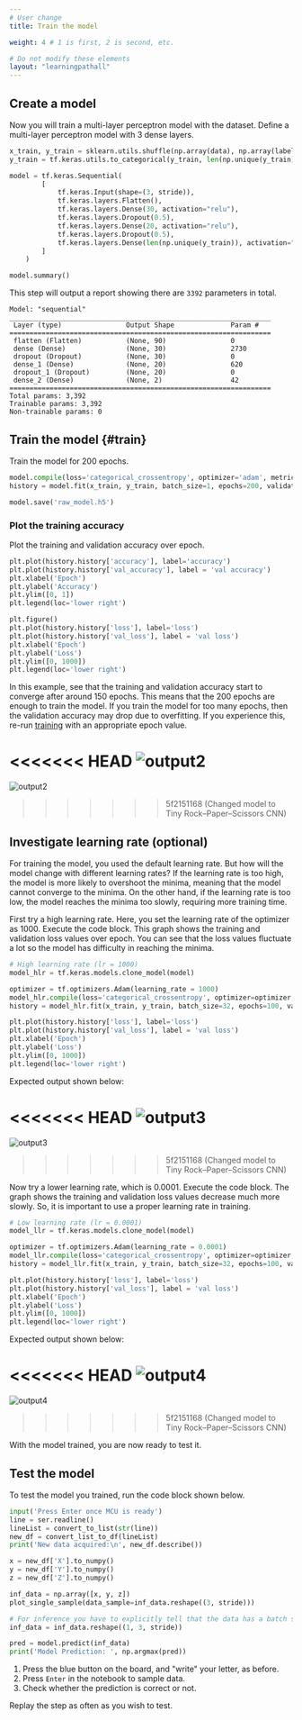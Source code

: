 ```yaml
---
# User change
title: Train the model

weight: 4 # 1 is first, 2 is second, etc.

# Do not modify these elements
layout: "learningpathall"
---
```


## Create a model

Now you will train a multi-layer perceptron model with the dataset. Define a multi-layer perceptron model with 3 dense layers.

```python
x_train, y_train = sklearn.utils.shuffle(np.array(data), np.array(labels))
y_train = tf.keras.utils.to_categorical(y_train, len(np.unique(y_train)))

model = tf.keras.Sequential(
        [
            tf.keras.Input(shape=(3, stride)),
            tf.keras.layers.Flatten(),
            tf.keras.layers.Dense(30, activation="relu"),
            tf.keras.layers.Dropout(0.5),
            tf.keras.layers.Dense(20, activation="relu"),
            tf.keras.layers.Dropout(0.5),
            tf.keras.layers.Dense(len(np.unique(y_train)), activation="softmax")
        ]
    )

model.summary()
```
This step will output a report showing there are `3392` parameters in total.
```output
Model: "sequential"
_________________________________________________________________
 Layer (type)                Output Shape              Param #   
=================================================================
 flatten (Flatten)           (None, 90)                0         
 dense (Dense)               (None, 30)                2730      
 dropout (Dropout)           (None, 30)                0         
 dense_1 (Dense)             (None, 20)                620       
 dropout_1 (Dropout)         (None, 20)                0         
 dense_2 (Dense)             (None, 2)                 42        
=================================================================
Total params: 3,392
Trainable params: 3,392
Non-trainable params: 0
```
## Train the model {#train}

Train the model for 200 epochs.
```python
model.compile(loss='categorical_crossentropy', optimizer='adam', metrics=['accuracy'])
history = model.fit(x_train, y_train, batch_size=1, epochs=200, validation_split=0.4)

model.save('raw_model.h5')
```
### Plot the training accuracy

Plot the training and validation accuracy over epoch.
```python
plt.plot(history.history['accuracy'], label='accuracy')
plt.plot(history.history['val_accuracy'], label = 'val accuracy')
plt.xlabel('Epoch')
plt.ylabel('Accuracy')
plt.ylim([0, 1])
plt.legend(loc='lower right')

plt.figure()
plt.plot(history.history['loss'], label='loss')
plt.plot(history.history['val_loss'], label = 'val loss')
plt.xlabel('Epoch')
plt.ylabel('Loss')
plt.ylim([0, 1000])
plt.legend(loc='lower right')
```
In this example, see that the training and validation accuracy start to converge after around 150 epochs. This means that the 200 epochs are enough to train the model. If you train the model for too many epochs, then the validation accuracy may drop due to overfitting. If you experience this, re-run [training](#train) with an appropriate epoch value.

<<<<<<< HEAD
![output2](images/output2.PNG)
=======
![output2](Images/output2.PNG)
>>>>>>> 5f2151168 (Changed model to Tiny Rock–Paper–Scissors CNN)

## Investigate learning rate (optional)

For training the model, you used the default learning rate. But how will the model change with different learning rates? If the learning rate is too high, the model is more likely to overshoot the minima, meaning that the model cannot converge to the minima. On the other hand, if the learning rate is too low, the model reaches the minima too slowly, requiring more training time.

First try a high learning rate. Here, you set the learning rate of the optimizer as 1000. Execute the code block. This graph shows the training and validation loss values over epoch. You can see that the loss values fluctuate a lot so the model has difficulty in reaching the minima.

```python
# High learning rate (lr = 1000)
model_hlr = tf.keras.models.clone_model(model)

optimizer = tf.optimizers.Adam(learning_rate = 1000)
model_hlr.compile(loss='categorical_crossentropy', optimizer=optimizer, metrics=['accuracy'])
history = model_hlr.fit(x_train, y_train, batch_size=32, epochs=100, validation_split=0.4)

plt.plot(history.history['loss'], label='loss')
plt.plot(history.history['val_loss'], label = 'val loss')
plt.xlabel('Epoch')
plt.ylabel('Loss')
plt.ylim([0, 1000])
plt.legend(loc='lower right')
```
Expected output shown below:

<<<<<<< HEAD
![output3](images/output3.PNG)
=======
![output3](Images/output3.PNG)
>>>>>>> 5f2151168 (Changed model to Tiny Rock–Paper–Scissors CNN)

Now try a lower learning rate, which is 0.0001. Execute the code block. The graph shows the training and validation loss values decrease much more slowly. So, it is important to use a proper learning rate in training.

```python
# Low learning rate (lr = 0.0001)
model_llr = tf.keras.models.clone_model(model)

optimizer = tf.optimizers.Adam(learning_rate = 0.0001)
model_llr.compile(loss='categorical_crossentropy', optimizer=optimizer, metrics=['accuracy'])
history = model_llr.fit(x_train, y_train, batch_size=32, epochs=100, validation_split=0.4)

plt.plot(history.history['loss'], label='loss')
plt.plot(history.history['val_loss'], label = 'val loss')
plt.xlabel('Epoch')
plt.ylabel('Loss')
plt.ylim([0, 1000])
plt.legend(loc='lower right')
```

Expected output shown below:

<<<<<<< HEAD
![output4](images/output4.PNG)
=======
![output4](Images/output4.PNG)
>>>>>>> 5f2151168 (Changed model to Tiny Rock–Paper–Scissors CNN)

With the model trained, you are now ready to test it.

## Test the model

To test the model you trained, run the code block shown below. 

```python
input('Press Enter once MCU is ready')
line = ser.readline()
lineList = convert_to_list(str(line))
new_df = convert_list_to_df(lineList)
print('New data acquired:\n', new_df.describe())

x = new_df['X'].to_numpy()
y = new_df['Y'].to_numpy()
z = new_df['Z'].to_numpy()

inf_data = np.array([x, y, z])
plot_single_sample(data_sample=inf_data.reshape((3, stride)))

# For inference you have to explicitly tell that the data has a batch size of 1
inf_data = inf_data.reshape((1, 3, stride))

pred = model.predict(inf_data)
print('Model Prediction: ', np.argmax(pred))
```

1. Press the blue button on the board, and "write" your letter, as before.
2. Press `Enter` in the notebook to sample data.
3. Check whether the prediction is correct or not.

Replay the step as often as you wish to test.
